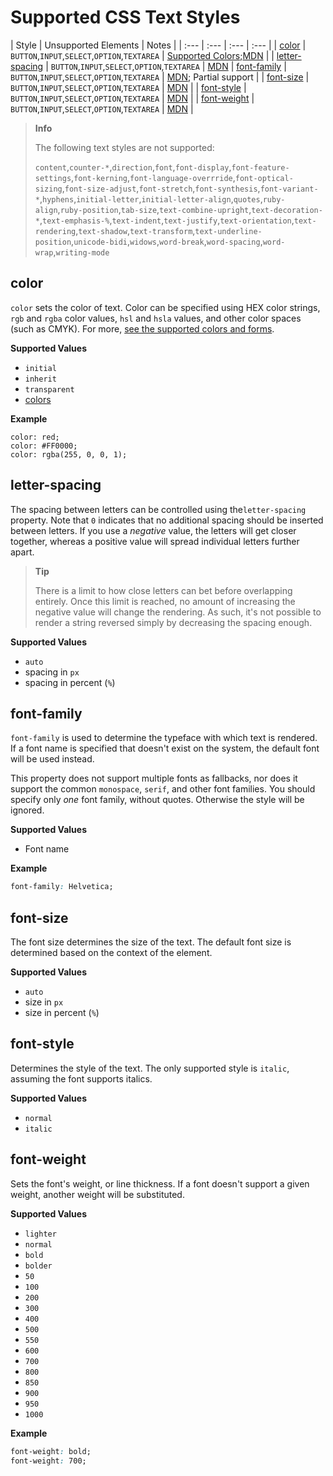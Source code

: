 # Supported CSS Text Styles

| Style | Unsupported Elements | Notes |
| :--- | :--- | :--- | :--- |
| [color](http://localhost:1234/reference/ui/styles/supported-css-text-styles.html#color) | `BUTTON`,`INPUT`,`SELECT`,`OPTION`,`TEXTAREA` | [Supported Colors](http://localhost:1234/reference/ui/styles/..supported-colors.md);[MDN](https://developer.mozilla.org/en-US/docs/Web/CSS/color) |
| [letter-spacing](http://localhost:1234/reference/ui/styles/supported-css-text-styles.html#letter-spacing) | `BUTTON`,`INPUT`,`SELECT`,`OPTION`,`TEXTAREA` | [MDN](https://developer.mozilla.org/en-US/docs/Web/CSS/letter-spacing)
| [font-family](http://localhost:1234/reference/ui/styles/supported-css-text-styles.html#font-family) | `BUTTON`,`INPUT`,`SELECT`,`OPTION`,`TEXTAREA` | [MDN](https://developer.mozilla.org/en-US/docs/Web/CSS/font-family); Partial support |
| [font-size](http://localhost:1234/reference/ui/styles/supported-css-text-styles.html#font-size) | `BUTTON`,`INPUT`,`SELECT`,`OPTION`,`TEXTAREA` | [MDN](https://developer.mozilla.org/en-US/docs/Web/CSS/font-size) |
| [font-style](http://localhost:1234/reference/ui/styles/supported-css-text-styles.html#font-style) | `BUTTON`,`INPUT`,`SELECT`,`OPTION`,`TEXTAREA` | [MDN](https://developer.mozilla.org/en-US/docs/Web/CSS/font-style) |
| [font-weight](http://localhost:1234/reference/ui/styles/supported-css-text-styles.html#font-weight) | `BUTTON`,`INPUT`,`SELECT`,`OPTION`,`TEXTAREA` | [MDN](https://developer.mozilla.org/en-US/docs/Web/CSS/font-weight) |


> **Info**
>
> The following text styles are not supported:
>
> `content`,`counter-*`,`direction`,`font`,`font-display`,`font-feature-settings`,`font-kerning`,`font-language-overrride`,`font-optical-sizing`,`font-size-adjust`,`font-stretch`,`font-synthesis`,`font-variant-*`,`hyphens`,`initial-letter`,`initial-letter-align`,`quotes`,`ruby-align`,`ruby-position`,`tab-size`,`text-combine-upright`,`text-decoration-*`,`text-emphasis-%`,`text-indent`,`text-justify`,`text-orientation`,`text-rendering`,`text-shadow`,`text-transform`,`text-underline-position`,`unicode-bidi`,`widows`,`word-break`,`word-spacing`,`word-wrap`,`writing-mode`

## color

`color` sets the color of text. Color can be specified using HEX color strings, `rgb` and `rgba` color values, `hsl` and `hsla` values, and other color spaces \(such as CMYK\). For more, [see the supported colors and forms](./supported-colors.md).

**Supported Values**

* `initial`
* `inherit`
* `transparent`
* [colors](./supported-colors.md)

**Example**

```
color: red;
color: #FF0000;
color: rgba(255, 0, 0, 1);
```

## letter-spacing

 The spacing between letters can be controlled using the`letter-spacing` property. Note that `0` indicates that no additional spacing should be inserted between letters. If you use a _negative_ value, the letters will get closer together, whereas a positive value will spread individual letters further apart.

> **Tip**
>
> There is a limit to how close letters can bet before overlapping entirely. Once this limit is reached, no amount of increasing the negative value will change the rendering. As such, it's not possible to render a string reversed simply by decreasing the spacing enough.

**Supported Values**

* `auto`
* spacing in `px`
* spacing in percent (`%`)

## font-family

`font-family` is used to determine the typeface with which text is rendered. If a font name is specified that doesn't exist on the system, the default font will be used instead.



This property does not support multiple fonts as fallbacks, nor does it support the common `monospace`, `serif`, and other font families. You should specify only _one_ font family, without quotes. Otherwise the style will be ignored.

**Supported Values**

* Font name

**Example**

```css
font-family: Helvetica;
```

## font-size

The font size determines the size of the text. The default font size is determined based on the context of the element.

**Supported Values**

* `auto`
* size in `px`
* size in percent (`%`)

## font-style

Determines the style of the text. The only supported style is `italic`, assuming the font supports italics.

**Supported Values**

* `normal`
* `italic`

## font-weight

Sets the font's weight, or line thickness. If a font doesn't support a given weight, another weight will be substituted.

**Supported Values**

* `lighter`
* `normal`
* `bold`
* `bolder`
* `50`
* `100`
* `200`
* `300`
* `400`
* `500`
* `550`
* `600`
* `700`
* `800`
* `850`
* `900`
* `950`
* `1000`

**Example**

```css
font-weight: bold;
font-weight: 700;
```